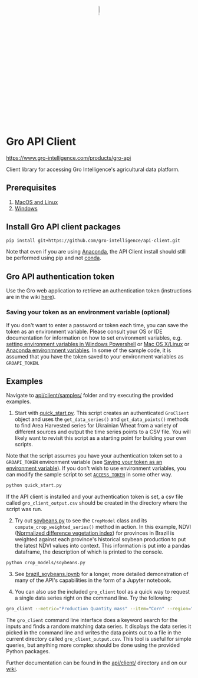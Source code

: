 <p align="center"><img width=8% src="https://gro-intelligence.com/images/logo.jpg"></p>

# Gro API Client

<https://www.gro-intelligence.com/products/gro-api>

Client library for accessing Gro Intelligence's agricultural data platform.

## Prerequisites

1. [MacOS and Linux](unix-setup.md)
2. [Windows](windows-setup.md)

## Install Gro API client packages

```sh
pip install git+https://github.com/gro-intelligence/api-client.git
```

Note that even if you are using [Anaconda](https://www.anaconda.com/), the API Client install should still be performed using pip and not [conda](https://docs.conda.io/en/latest/).

## Gro API authentication token

Use the Gro web application to retrieve an authentication token (instructions are in the wiki [here](https://github.com/gro-intelligence/api-client/wiki/Authentication-Tokens#11-using-the-gro-web-application-preferred)).

### Saving your token as an environment variable (optional)

If you don't want to enter a password or token each time, you can save the token as an environment variable. Please consult your OS or IDE documentation for information on how to set environment variables, e.g. [setting environment variables in Windows Powershell](https://docs.microsoft.com/en-us/powershell/module/microsoft.powershell.core/about/about_environment_variables?view=powershell-6) or [Mac OS X/Linux](https://apple.stackexchange.com/questions/106778/how-do-i-set-environment-variables-on-os-x) or [Anaconda environmnent variables](https://anaconda-project.readthedocs.io/en/latest/user-guide/tasks/work-with-variables.html). In some of the sample code, it is assumed that you have the token saved to your environment variables as `GROAPI_TOKEN`.

## Examples

Navigate to [api/client/samples/](api/client/samples/) folder and try executing the provided examples.

1. Start with [quick_start.py](api/client/samples/quick_start.py). This script creates an authenticated `GroClient` object and uses the `get_data_series()` and `get_data_points()` methods to find Area Harvested series for Ukrainian Wheat from a variety of different sources and output the time series points to a CSV file. You will likely want to revisit this script as a starting point for building your own scripts.

Note that the script assumes you have your authentication token set to a `GROAPI_TOKEN` environment variable (see [Saving your token as an environment variable](#saving-your-token-as-an-environment-variable-optional)). If you don't wish to use environment variables, you can modify the sample script to set [`ACCESS_TOKEN`](https://github.com/gro-intelligence/api-client/blob/0d1aa2bccaa25a033e39712c62363fd89e69eea1/api/client/samples/quick_start.py#L7) in some other way.

```sh
python quick_start.py
```

If the API client is installed and your authentication token is set, a csv file called `gro_client_output.csv` should be created in the directory where the script was run.

2. Try out [soybeans.py](api/client/samples/crop_models/soybeans.py) to see the `CropModel` class and its `compute_crop_weighted_series()` method in action. In this example, NDVI ([Normalized difference vegetation index](https://app.gro-intelligence.com/dictionary/items/321)) for provinces in Brazil is weighted against each province's historical soybean production to put the latest NDVI values into context. This information is put into a pandas dataframe, the description of which is printed to the console.

```sh
python crop_models/soybeans.py
```

3. See [brazil_soybeans.ipynb](https://github.com/gro-intelligence/api-client/blob/development/api/client/samples/crop_models/brazil_soybeans.ipynb) for a longer, more detailed demonstration of many of the API's capabilities in the form of a Jupyter notebook.

4. You can also use the included `gro_client` tool as a quick way to request a single data series right on the command line. Try the following:

```sh
gro_client --metric="Production Quantity mass" --item="Corn" --region="United States" --user_email="email@example.com"
```

The `gro_client` command line interface does a keyword search for the inputs and finds a random matching data series. It displays the data series it picked in the command line and writes the data points out to a file in the current directory called `gro_client_output.csv`. This tool is useful for simple queries, but anything more complex should be done using the provided Python packages.

Further documentation can be found in the [api/client/](api/client) directory and on our [wiki](https://github.com/gro-intelligence/api-client/wiki).
